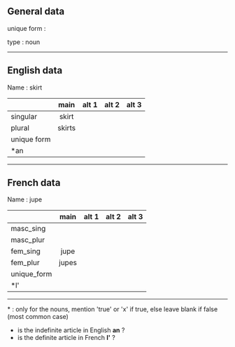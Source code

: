 ## General data

unique form :

type : noun

---

## English data

Name : skirt

|             |  main  | alt 1 | alt 2 | alt 3 |
| :---------- | :----: | :---: | :---: | ----- |
| singular    | skirt  |       |       |       |
| plural      | skirts |       |       |       |
| unique form |        |       |       |       |
| \*an        |        |       |       |       |

---

## French data

Name : jupe

|             | main  | alt 1 | alt 2 | alt 3 |
| :---------- | :---: | :---: | :---: | :---: |
| masc_sing   |       |       |       |       |
| masc_plur   |       |       |       |       |
| fem_sing    | jupe  |       |       |       |
| fem_plur    | jupes |       |       |       |
| unique_form |       |       |       |       |
| \*l'        |       |       |       |       |

---

\* : only for the nouns, mention 'true' or 'x' if true, else leave blank if false (most common case)

- is the indefinite article in English **an** ?
- is the definite article in French **l'** ?

